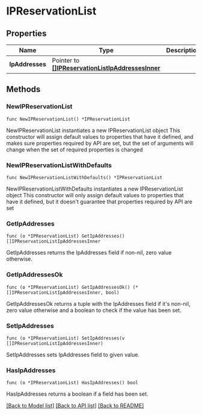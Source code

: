 # IPReservationList

## Properties

Name | Type | Description | Notes
------------ | ------------- | ------------- | -------------
**IpAddresses** | Pointer to [**[]IPReservationListIpAddressesInner**](IPReservationListIpAddressesInner.md) |  | [optional] 

## Methods

### NewIPReservationList

`func NewIPReservationList() *IPReservationList`

NewIPReservationList instantiates a new IPReservationList object
This constructor will assign default values to properties that have it defined,
and makes sure properties required by API are set, but the set of arguments
will change when the set of required properties is changed

### NewIPReservationListWithDefaults

`func NewIPReservationListWithDefaults() *IPReservationList`

NewIPReservationListWithDefaults instantiates a new IPReservationList object
This constructor will only assign default values to properties that have it defined,
but it doesn't guarantee that properties required by API are set

### GetIpAddresses

`func (o *IPReservationList) GetIpAddresses() []IPReservationListIpAddressesInner`

GetIpAddresses returns the IpAddresses field if non-nil, zero value otherwise.

### GetIpAddressesOk

`func (o *IPReservationList) GetIpAddressesOk() (*[]IPReservationListIpAddressesInner, bool)`

GetIpAddressesOk returns a tuple with the IpAddresses field if it's non-nil, zero value otherwise
and a boolean to check if the value has been set.

### SetIpAddresses

`func (o *IPReservationList) SetIpAddresses(v []IPReservationListIpAddressesInner)`

SetIpAddresses sets IpAddresses field to given value.

### HasIpAddresses

`func (o *IPReservationList) HasIpAddresses() bool`

HasIpAddresses returns a boolean if a field has been set.


[[Back to Model list]](../README.md#documentation-for-models) [[Back to API list]](../README.md#documentation-for-api-endpoints) [[Back to README]](../README.md)


